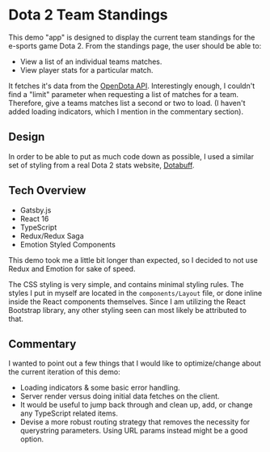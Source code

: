 # Dota 2 Team Standings

This demo "app" is designed to display the current team standings for the e-sports game Dota 2. From the standings page, the user should be able to:

- View a list of an individual teams matches.
- View player stats for a particular match.

It fetches it's data from the [OpenDota API](https://docs.opendota.com/). Interestingly enough, I couldn't find a "limit" parameter when requesting a list of matches for a team. Therefore, give a teams matches list a second or two to load. (I haven't added loading indicators, which I mention in the commentary section).

## Design

In order to be able to put as much code down as possible, I used a similar set of styling from a real Dota 2 stats website, [Dotabuff](https://www.dotabuff.com/).

## Tech Overview

- Gatsby.js
- React 16
- TypeScript
- Redux/Redux Saga
- Emotion Styled Components

This demo took me a little bit longer than expected, so I decided to not use Redux and Emotion for sake of speed.

The CSS styling is very simple, and contains minimal styling rules. The styles I put in myself are located in the `components/Layout` file, or done inline inside the React components themselves. Since I am utilizing the React Bootstrap library, any other styling seen can most likely be attributed to that.

## Commentary

I wanted to point out a few things that I would like to optimize/change about the current iteration of this demo:

- Loading indicators & some basic error handling.
- Server render versus doing initial data fetches on the client.
- It would be useful to jump back through and clean up, add, or change any TypeScript related items.
- Devise a more robust routing strategy that removes the necessity for querystring parameters. Using URL params instead might be a good option.
